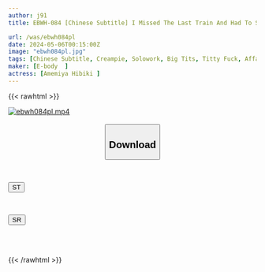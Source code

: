 ```yaml
---
author: j91
title: EBWH-084 [Chinese Subtitle] I Missed The Last Train And Had To Stay At My Junior's House... I Succumbed To The Unconscious Temptation Of An Athlete's Body That Got Wet From The Heavy Rain And Ended Up Having An Affair And Creampie Over And Over Again Until Morning. I'm The Worst, Hibiki Amemiya.

url: /was/ebwh084pl
date: 2024-05-06T00:15:00Z
image: "ebwh084pl.jpg"
tags: [Chinese Subtitle, Creampie, Solowork, Big Tits, Titty Fuck, Affair, Drama, Cuckold	]
maker: [E-body  ]
actress: [Amemiya Hibiki ]
---
```



{{< rawhtml >}}

<div class="video" data-videoid="MPPyYBLGbmImVp3">
    <a href="javascript:;">
        <img src="/was/ebwh084pl/ebwh084pl.jpg" width="WIDTH" height="HEIGHT" alt="ebwh084pl.mp4" loading="lazy">
    </a>
</div>

<script type="text/javascript" src="https://j91.asia/asset/on-demand-st.js"></script>

<br>
  <link rel="stylesheet" href="https://j91.asia/asset/bs5.css">
  
  <center>
  <button class="btn btn-primary" type="button" data-bs-toggle="collapse" data-bs-target=".multi-collapse" aria-expanded="false" aria-controls="multiCollapseExample1 multiCollapseExample2"><h2>Download</h2></button></center>
</p>
<div class="row">
  <div class="col">
    <div class="collapse multi-collapse" id="multiCollapseExample1">
      <div class="card card-body">
	      	      <br>
<div class="buttons">  
<p><a href="https://streamtape.to/v/MPPyYBLGbmImVp3" target="_blank"><button class="btn-hover color-3"><i class="fa fa-download"></i> ST</button></a></p></div>
    </div>
  </div>
</div>
  <div class="col">
    <div class="collapse multi-collapse" id="multiCollapseExample2">
      <div class="card card-body">
	      <br>
<div class="buttons">
<p><a href="https://rubystm.com/sjr7puh1u8cc" target="_blank"><button class="btn-hover color-9"><i class="fa fa-download"></i> SR</button></a></p></div>
<br><br>
      </div>
    </div>
  </div>
</div>

{{< /rawhtml >}}